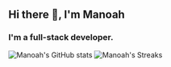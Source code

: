 ## Hi there 👋, I'm Manoah

### I'm a full-stack developer.

![Manoah's GitHub stats](https://github-readme-stats.vercel.app/api?username=mtdvlpr&count_private=true&show_icons=true&theme=transparent)
![Manoah's Streaks](https://streak-stats.demolab.com/?user=mtdvlpr&theme=dark&ring=025bda&fire=025bda&currStreakLabel=025bda&background=00000000&currStreakNum=417e87&sideLabels=025bda&sideNums=417e87)
